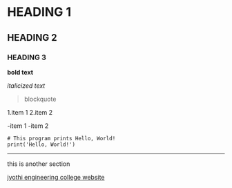 # HEADING 1
## HEADING 2
### HEADING 3
**bold text**

*italicized text*
>blockquote

1.item 1
2.item 2

-item 1
-item 2

```
# This program prints Hello, World!
print('Hello, World!')
```
 
 ---
 this is another section
 
 [jyothi engineering college website](http://jecca.in/)
